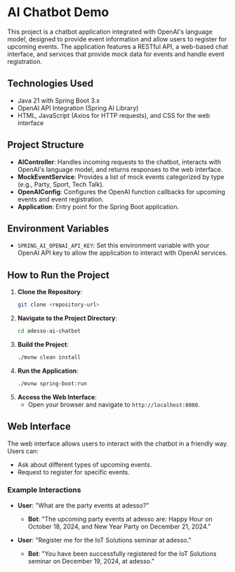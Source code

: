 # AI Chatbot Demo

This project is a chatbot application integrated with OpenAI's language model, designed to provide event information and allow users to register for upcoming events. The application features a RESTful API, a web-based chat interface, and services that provide mock data for events and handle event registration.

## Technologies Used
- Java 21 with Spring Boot 3.x
- OpenAI API Integration (Spring AI Library)
- HTML, JavaScript (Axios for HTTP requests), and CSS for the web interface

## Project Structure
- **AIController**: Handles incoming requests to the chatbot, interacts with OpenAI's language model, and returns responses to the web interface.
- **MockEventService**: Provides a list of mock events categorized by type (e.g., Party, Sport, Tech Talk).
- **OpenAIConfig**: Configures the OpenAI function callbacks for upcoming events and event registration.
- **Application**: Entry point for the Spring Boot application.

## Environment Variables
- `SPRING_AI_OPENAI_API_KEY`: Set this environment variable with your OpenAI API key to allow the application to interact with OpenAI services.

## How to Run the Project
1. **Clone the Repository**:
   ```bash
   git clone <repository-url>
   ```
2. **Navigate to the Project Directory**:
   ```bash
   cd adesso-ai-chatbot
   ```
3. **Build the Project**:
   ```bash
   ./mvnw clean install
   ```
4. **Run the Application**:
   ```bash
   ./mvnw spring-boot:run
   ```
5. **Access the Web Interface**:
    - Open your browser and navigate to `http://localhost:8080`.

## Web Interface
The web interface allows users to interact with the chatbot in a friendly way. Users can:
- Ask about different types of upcoming events.
- Request to register for specific events.

### Example Interactions
- **User**: "What are the party events at adesso?"
    - **Bot**: "The upcoming party events at adesso are: Happy Hour on October 18, 2024, and New Year Party on December 21, 2024."

- **User**: "Register me for the IoT Solutions seminar at adesso."
    - **Bot**: "You have been successfully registered for the IoT Solutions seminar on December 19, 2024, at adesso."